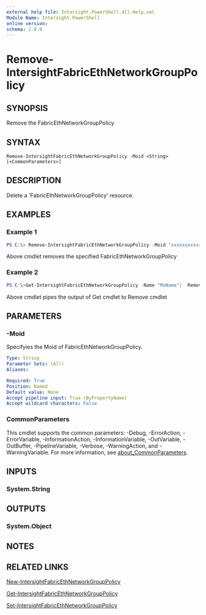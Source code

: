 ```yaml
---
external help file: Intersight.PowerShell.dll-Help.xml
Module Name: Intersight.PowerShell
online version:
schema: 2.0.0
---
```


# Remove-IntersightFabricEthNetworkGroupPolicy

## SYNOPSIS
Remove the FabricEthNetworkGroupPolicy

## SYNTAX

```
Remove-IntersightFabricEthNetworkGroupPolicy -Moid <String> [<CommonParameters>]
```

## DESCRIPTION
Delete a &apos;FabricEthNetworkGroupPolicy&apos; resource.

## EXAMPLES

### Example 1
```powershell
PS C:\> Remove-IntersightFabricEthNetworkGroupPolicy -Moid "xxxxxxxxxxxxxxxxxxxxxxxxxxx"
```
Above cmdlet removes the specified FabricEthNetworkGroupPolicy 

### Example 2
```powershell
PS C:\>Get-IntersightFabricEthNetworkGroupPolicy -Name "MoName"|  Remove-IntersightFabricEthNetworkGroupPolicy
```
Above cmdlet pipes the output of Get cmdlet to Remove cmdlet

## PARAMETERS

### -Moid
Specifyies the Moid of FabricEthNetworkGroupPolicy.

```yaml
Type: String
Parameter Sets: (All)
Aliases:

Required: True
Position: Named
Default value: None
Accept pipeline input: True (ByPropertyName)
Accept wildcard characters: False
```

### CommonParameters
This cmdlet supports the common parameters: -Debug, -ErrorAction, -ErrorVariable, -InformationAction, -InformationVariable, -OutVariable, -OutBuffer, -PipelineVariable, -Verbose, -WarningAction, and -WarningVariable. For more information, see [about_CommonParameters](http://go.microsoft.com/fwlink/?LinkID=113216).

## INPUTS

### System.String

## OUTPUTS

### System.Object
## NOTES

## RELATED LINKS

[New-IntersightFabricEthNetworkGroupPolicy](./New-IntersightFabricEthNetworkGroupPolicy.md)

[Get-IntersightFabricEthNetworkGroupPolicy](./Get-IntersightFabricEthNetworkGroupPolicy.md)

[Set-IntersightFabricEthNetworkGroupPolicy](./Set-IntersightFabricEthNetworkGroupPolicy.md)

